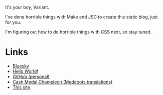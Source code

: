 <head><meta charset="UTF-8"/><title>Variant's uninteractive web experience</title></head>

It's your boy, Variant. 

I've done horrible things with Make and JSC to create this static blog, just for you.

I'm figuring out how to do horrible things with CSS next, so stay tuned.

# Links

* [Bluesky](https://bsky.app/profile/vxyz.me)
* [Hello World!](00001.html)
* [GitHub (personal)](https://github.com/VariantXYZ)
* [Cash Medal Chameleon (Medabots translations)](https://medabots.github.io)
* [This site](https://github.com/VariantXYZ/blog.md)